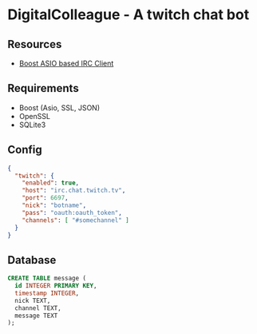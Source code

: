 # DigitalColleague - A twitch chat bot

## Resources
- [Boost ASIO based IRC Client](https://github.com/KrzaQ/boost-asio-irc-client)

## Requirements
- Boost (Asio, SSL, JSON)
- OpenSSL
- SQLite3

## Config
```json
{
  "twitch": {
    "enabled": true,
    "host": "irc.chat.twitch.tv",
    "port": 6697,
    "nick": "botname",
    "pass": "oauth:oauth_token",
    "channels": [ "#somechannel" ]
  }
}
```

## Database
```sql
CREATE TABLE message (
  id INTEGER PRIMARY KEY,
  timestamp INTEGER,
  nick TEXT,
  channel TEXT,
  message TEXT
);
```
